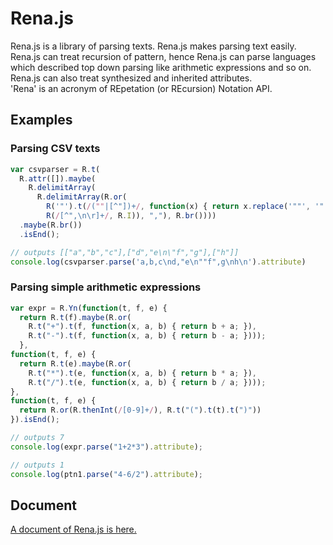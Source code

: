 # Rena.js
Rena.js is a library of parsing texts. Rena.js makes parsing text easily.  
Rena.js can treat recursion of pattern, hence Rena.js can parse languages which described top down parsing
like arithmetic expressions and so on.  
Rena.js can also treat synthesized and inherited attributes.  
'Rena' is an acronym of REpetation (or REcursion) Notation API.  

## Examples

### Parsing CSV texts
```js
var csvparser = R.t(
  R.attr([]).maybe(
    R.delimitArray(
      R.delimitArray(R.or(
        R('"').t(/(""|[^"])+/, function(x) { return x.replace('""', '"'); }).t('"'),
        R(/[^",\n\r]+/, R.I)), ","), R.br())))
  .maybe(R.br())
  .isEnd();

// outputs [["a","b","c"],["d","e\n\"f","g"],["h"]]
console.log(csvparser.parse('a,b,c\nd,"e\n""f",g\nh\n').attribute)
```

### Parsing simple arithmetic expressions
```js
var expr = R.Yn(function(t, f, e) {
  return R.t(f).maybe(R.or(
    R.t("+").t(f, function(x, a, b) { return b + a; }),
    R.t("-").t(f, function(x, a, b) { return b - a; })));
  },
function(t, f, e) {
  return R.t(e).maybe(R.or(
    R.t("*").t(e, function(x, a, b) { return b * a; }),
    R.t("/").t(e, function(x, a, b) { return b / a; })));
},
function(t, f, e) {
  return R.or(R.thenInt(/[0-9]+/), R.t("(").t(t).t(")"))
}).isEnd();

// outputs 7
console.log(expr.parse("1+2*3").attribute);

// outputs 1
console.log(ptn1.parse("4-6/2").attribute);
```

## Document
[A document of Rena.js is here.](http://rena.morilib.net/-_anonymous_-RenaFactory-Rena.html)
